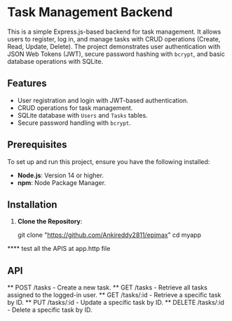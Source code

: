 # Task Management Backend

This is a simple Express.js-based backend for task management. It allows users to register, log in, and manage tasks with CRUD operations (Create, Read, Update, Delete). The project demonstrates user authentication with JSON Web Tokens (JWT), secure password hashing with `bcrypt`, and basic database operations with SQLite.

## Features
- User registration and login with JWT-based authentication.
- CRUD operations for task management.
- SQLite database with `Users` and `Tasks` tables.
- Secure password handling with `bcrypt`.

## Prerequisites
To set up and run this project, ensure you have the following installed:
- **Node.js**: Version 14 or higher.
- **npm**: Node Package Manager.

## Installation
1. **Clone the Repository**:

   git clone "https://github.com/Ankireddy2811/epimax"
   cd myapp

  **** test all the APIS at app.http file


## API 

** POST /tasks - Create a new task.
** GET /tasks - Retrieve all tasks assigned to the logged-in user.
** GET /tasks/:id - Retrieve a specific task by ID.
** PUT /tasks/:id - Update a specific task by ID.
** DELETE /tasks/:id - Delete a specific task by ID.



